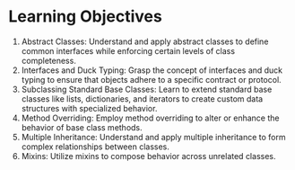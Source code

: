 # Learning Objectives
1. Abstract Classes: Understand and apply abstract classes to define common interfaces while enforcing certain levels of class completeness.
2. Interfaces and Duck Typing: Grasp the concept of interfaces and duck typing to ensure that objects adhere to a specific contract or protocol.
3. Subclassing Standard Base Classes: Learn to extend standard base classes like lists, dictionaries, and iterators to create custom data structures with specialized behavior.
4. Method Overriding: Employ method overriding to alter or enhance the behavior of base class methods.
5. Multiple Inheritance: Understand and apply multiple inheritance to form complex relationships between classes.
6. Mixins: Utilize mixins to compose behavior across unrelated classes.
